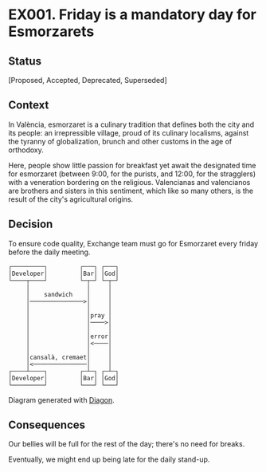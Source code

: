 # EX001. Friday is a mandatory day for Esmorzarets

## Status

[Proposed, Accepted, Deprecated, Superseded]

## Context

In València, esmorzaret is a culinary tradition that defines both the city and its people: an irrepressible village, proud of its culinary localisms, against the tyranny of globalization, brunch and other customs in the age of orthodoxy.

Here, people show little passion for breakfast yet await the designated time for esmorzaret (between 9:00, for the purists, and 12:00, for the stragglers) with a veneration bordering on the religious. Valencianas and valencianos are brothers and sisters in this sentiment, which like so many others, is the result of the city's agricultural origins.

## Decision

To ensure code quality, Exchange team must go for Esmorzaret every friday before the daily meeting.

```
┌─────────┐         ┌───┐ ┌───┐
│Developer│         │Bar│ │God│
└────┬────┘         └─┬─┘ └─┬─┘
     │                │     │
     │    sandwich    │     │
     │───────────────>│     │
     │                │     │
     │                │pray │
     │                │────>│
     │                │     │
     │                │error│
     │                │<────│
     │                │     │
     │cansalà, cremaet│     │
     │<───────────────│     │
┌────┴────┐         ┌─┴─┐ ┌─┴─┐
│Developer│         │Bar│ │God│
└─────────┘         └───┘ └───┘

```

Diagram generated with [Diagon](https://arthursonzogni.com/Diagon/#Sequence).

## Consequences

Our bellies will be full for the rest of the day; there's no need for breaks.

Eventually, we might end up being late for the daily stand-up.
